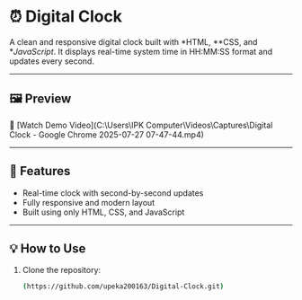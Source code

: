# ⏰ Digital Clock

A clean and responsive digital clock built with *HTML, **CSS, and **JavaScript*. It displays real-time system time in HH:MM:SS format and updates every second.

---

## 🖼 Preview

🎥 [Watch Demo Video](C:\Users\IPK Computer\Videos\Captures\Digital Clock - Google Chrome 2025-07-27 07-47-44.mp4) <!-- Replace with your video link -->

---

## 🚀 Features

- Real-time clock with second-by-second updates
- Fully responsive and modern layout
- Built using only HTML, CSS, and JavaScript

---

## 💡 How to Use

1. Clone the repository:
   ```bash
   (https://github.com/upeka200163/Digital-Clock.git)
